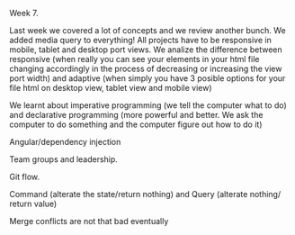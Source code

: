 
Week 7.

Last week we covered a lot of concepts and we review another bunch.
We added media query to everything! All projects have to be responsive in mobile, tablet and desktop port views.
We analize the difference between responsive (when really you can see your elements in your html file changing 
accordingly in the process of decreasing or increasing the view port width) and adaptive (when simply you have 3 
posible options for your file html on desktop view, tablet view and mobile view)

We learnt about imperative programming (we tell the computer what to do) and declarative programming (more powerful 
and better. We ask the computer to do something and the computer figure out how to do it)

Angular/dependency injection


Team groups and leadership.

Git flow.


Command (alterate the state/return nothing) and Query (alterate nothing/ return value)

Merge conflicts are not that bad eventually



